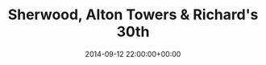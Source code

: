 ---
date: 2014-09-12 22:00:00+00:00
layout: album
title: Sherwood, Alton Towers & Richard's 30th
categories: 
- events
photoset: 72157647840426345
image: //farm6.static.flickr.com/5593/15298121151_d139ec87fa_q.jpg
comments: true
start: 2014-09-05
end: 2014-09-12
---